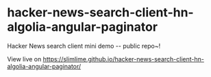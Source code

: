 # hacker-news-search-client-hn-algolia-angular-paginator
Hacker News search client mini demo -- public repo~!

View live on https://slimlime.github.io/hacker-news-search-client-hn-algolia-angular-paginator/
